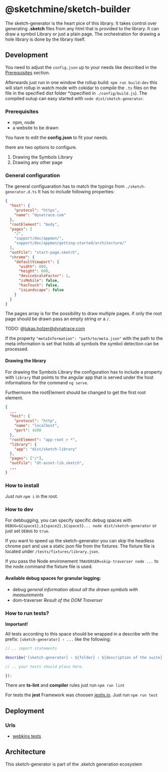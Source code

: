 # @sketchmine/sketch-builder

The sketch-generator is the heart pice of this library. It takes control over generating **.sketch** files from any html that is provided to the library. It can draw a symbol Library or just a plain page. The orchestration for drawing a hole library is done by the library itself.

## Development

You need to adjust the `config.json` up to your needs like described in the [Prerequisites](#Prerequisites) section.

Afterwards just run in one window the rollup build: `npm run build:dev` this will start rollup in watch mode
with cokidar to compile the `.ts` files on the file in the specified dist folder *(specified in `./config/build.js`).
The compiled outup can easy started with `node dist/sketch-generator`.

### Prerequisites

* npm, node
* a website to be drawn

You have to edit the **config.json** to fit your needs.

there are two options to configure.

1. Drawing the Symbols Library
2. Drawing any other page

### General configuration

The general configuaration has to match the typings from `./sketch-generator.d.ts`
It has to include following properties:

```json
{
  "host": {
    "protocol": "https",
    "name": "dynatrace.com"
  },
  "rootElement": "body",
  "pages": [
    "/",
    "support/doc/appmon/",
    "support/doc/appmon/getting-started/architecture/"
  ],
  "outFile": "start-page.sketch",
  "chrome": {
    "defaultViewport": {
      "width": 800,
      "height": 600,
      "deviceScaleFactor": 1,
      "isMobile": false,
      "hasTouch": false,
      "isLandscape": false
    }
  }
}
```

The pages array is for the possibility to draw multiple pages. if only the root page should be drawn pass an empty string or a `/`.

TODO: @lukas.holzer@dynatrace.com

If the property `"metaInformation": "path/to/meta.json"` with the path to the meta information is set that holds all symbols the symbol detection can be processed.

#### Drawing the library

For drawing the Symbols Library the configuration has to include a property with `library` that points to the angular app that is served under the host informations for the command `ng serve`.

Furthermore the rootElement should be changed to get the first root element.

```json
{
  ...
  "host": {
    "protocol": "http",
    "name": "localhost",
    "port": 4200
  },
  "rootElement": "app-root > *",
  "library": {
    "app": "dist/sketch-library"
  },
  "pages": ["/"],
  "outFile": "dt-asset-lib.sketch",
  ...
}
```

### How to install

Just run `npm i` in the root.

### How to dev

For debbugging, you can specify specific debug spaces with `DEBUG=${space1},${space2},${space3}... node dist/sketch-generator`
or just set `DEBUG` to `true`.

If you want to speed up the sketch-generator you can skip the headless chrome part and use a static json file from the fixtures.
The fixture file is located under `/tests/fixtures/library.json`.

If you pass the Node environement `TRAVERSER=skip-traverser node ...` to the node command the fixture file is used.

#### Available debug spaces for granular logging:

* debug *general information about all the drawn symbols with measurements*
* dom-traverser *Result of the DOM Traverser*

### How to run tests?

**Important!**

All tests according to this space should be wrapped in a describe with the prefix: `[sketch-generator] › ...` like the following:

```typescript
//... import statements

describe('[sketch-generator] › ${folder} › ${description of the suite}', () => {

// .. your tests should place here.

});
```

There are **ts-lint** and **compiler** rules just run `npm run lint`

For tests the **jest** Framework was choosen [jestjs.io](https://jestjs.io/).
Just run `npm run test`

## Deployment

### Urls

* [webkins tests](https://webkins.lab.dynatrace.org/job/barista/job/sketch-generator/)

## Architecture

This sketch-generator is part of the .sketch generation ecosystem

